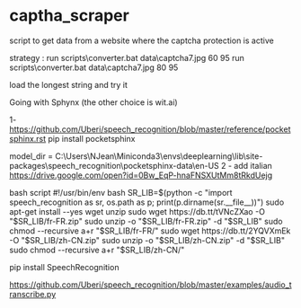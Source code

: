 # captha_scraper
script to get data from a website where the captcha protection is active


strategy :
run scripts\converter.bat data\captcha7.jpg 60 95
run scripts\converter.bat data\captcha7.jpg 80 95

load the longest string and try it


Going with Sphynx (the other choice is wit.ai)

1- https://github.com/Uberi/speech_recognition/blob/master/reference/pocketsphinx.rst
pip install pocketsphinx

model_dir = C:\Users\NJean\Miniconda3\envs\deeplearning\lib\site-packages\speech_recognition\pocketsphinx-data\en-US
2 - add italian
https://drive.google.com/open?id=0Bw_EqP-hnaFNSXUtMm8tRkdUejg

bash script
#!/usr/bin/env bash
SR_LIB=$(python -c "import speech_recognition as sr, os.path as p; print(p.dirname(sr.__file__))")
sudo apt-get install --yes wget unzip
sudo wget https://db.tt/tVNcZXao -O "$SR_LIB/fr-FR.zip"
sudo unzip -o "$SR_LIB/fr-FR.zip" -d "$SR_LIB"
sudo chmod --recursive a+r "$SR_LIB/fr-FR/"
sudo wget https://db.tt/2YQVXmEk -O "$SR_LIB/zh-CN.zip"
sudo unzip -o "$SR_LIB/zh-CN.zip" -d "$SR_LIB"
sudo chmod --recursive a+r "$SR_LIB/zh-CN/"








pip install SpeechRecognition

https://github.com/Uberi/speech_recognition/blob/master/examples/audio_transcribe.py
